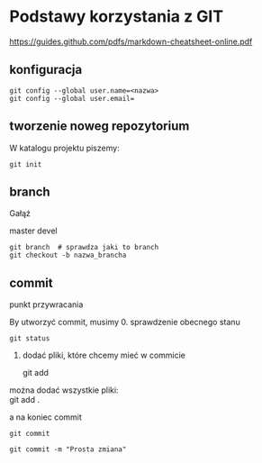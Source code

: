 # Podstawy korzystania z GIT

https://guides.github.com/pdfs/markdown-cheatsheet-online.pdf

## konfiguracja

	git config --global user.name=<nazwa>
	git config --global user.email=

## tworzenie noweg repozytorium

W katalogu projektu piszemy:

	git init

## branch 
Gałąź

master
devel

	git branch  # sprawdza jaki to branch
	git checkout -b nazwa_brancha

## commit 

punkt przywracania

By utworzyć commit, musimy
0. sprawdzenie obecnego stanu

	git status

1. dodać pliki, które chcemy mieć w commicie

	git add <sciezka do pliku>

można dodać wszystkie pliki:	
	git add . 				

a na koniec commit

	git commit 
	
	git commit -m "Prosta zmiana"